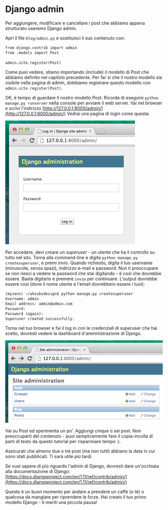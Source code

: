 # Django admin

Per aggiungere, modificare e cancellare i post che abbiamo appena strutturato useremo Django admin.

Apri il file `blog/admin.py` e sostituisci il suo contenuto con:

```
from django.contrib import admin
from .models import Post

admin.site.register(Post)
```

Come puoi vedere, stiamo importando \(include\) il modello di Post che abbiamo definito nel capitolo precedente. Per far si che il nostro modello sia visibile nella pagina di admin, dobbiamo registrare questo modello con `admin.site.register(Post)`.

OK, è tempo di guardare il nostro modello Post. Ricorda di eseguire `python manage.py runserver` nella console per avviare il web server. Vai nel browser e scrivi l'indirizzo [http://127.0.0.1:8000/admin/](http://127.0.0.1:8000/admin/) Vedrai una pagina di login come questa:

![](images/login_page2.png)

Per accedere, devi creare un _superuser_ - un utente che ha il controllo su tutto nel sito. Torna alla command-line e digita `python manage.py createsuperuser`, e premi invio. Quando richiesto, digita il tuo username \(minuscole, senza spazi\), indirizzo e-mail e password. Non ti preoccupare se non riesci a vedere la password che stai digitando - è così che dovrebbe essere. Basta digitarlo e premere `invio` per continuare. L'output dovrebbe essere così \(dove il nome utente e l'email dovrebbero essere i tuoi\):

```
(myvenv) ~/ahsubsdesign$ python manage.py createsuperuser
Username: admin
Email address: admin@admin.com
Password:
Password (again):
Superuser created successfully.
```

Torna nel tuo browser e fai il log in con le credenziali di superuser che hai scelto, dovresti vedere la dashboard d'amministrazione di Django.

![](images/django_admin3.png)

Vai su Post ed sperimenta un po'. Aggiungi cinque o sei post. Non preoccuparti del contenuto - puoi semplicemente fare il copia-incolla di parti di testo da questo tutorial per risparmiare tempo :\).

Assicurati che almeno due o tre post \(ma non tutti\) abbiano la data in cui sono stati pubblicati. Ti sarà utile più tardi.



Se vuoi sapere di più riguardo l'admin di Django, dovresti dare un'occhiata alla documentazione di Django: [https://docs.djangoproject.com/en/1.11/ref/contrib/admin/](https://docs.djangoproject.com/en/1.11/ref/contrib/admin/)

Questo è un buon momento per andare a prendere un caffè \(o tè\) o qualcosa da mangiare per riprendere le forze. Hai creato il tuo primo modello Django - ti meriti una piccola pausa!

